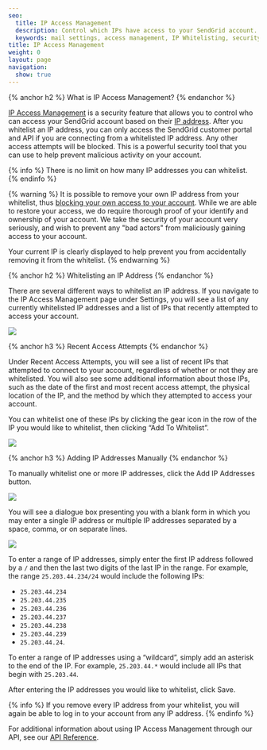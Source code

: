 ```yaml
---
seo:
  title: IP Access Management
  description: Control which IPs have access to your SendGrid account.
  keywords: mail settings, access management, IP Whitelisting, security
title: IP Access Management
weight: 0
layout: page
navigation:
  show: true
---
```


{% anchor h2 %}
What is IP Access Management?
{% endanchor %}

[IP Access Management]({{root_url}}http://app.sendgrid.com/settings/access) is a security feature that allows you to control who can access your SendGrid account based on their [IP address]({{root_url}}/Glossary/ip_address.html).  After you whitelist an IP address, you can only access the SendGrid customer portal and API if you are connecting from a whitelisted IP address. Any other access attempts will be blocked. This is a powerful security tool that you can use to help prevent malicious activity on your account.

{% info %}
There is no limit on how many IP addresses you can whitelist.
{% endinfo %}

{% warning %}
It is possible to remove your own IP address from your whitelist, thus [blocking your own access to your account](https://support.sendgrid.com/hc/en-us/articles/217574958). While we are able to restore your access, we do require thorough proof of your identify and ownership of your account. We take the security of your account very seriously, and wish to prevent any "bad actors" from maliciously gaining access to your account.

Your current IP is clearly displayed to help prevent you from accidentally removing it from the whitelist.
{% endwarning %}

{% anchor h2 %}
Whitelisting an IP Address
{% endanchor %}

There are several different ways to whitelist an IP address. If you navigate to the IP Access Management page under Settings, you will see a list of any currently whitelisted IP addresses and a list of IPs that recently attempted to access your account.

![]({{root_url}}/images/ip_access_management.png)

{% anchor h3 %}
Recent Access Attempts
{% endanchor %}

Under Recent Access Attempts, you will see a list of recent IPs that attempted to connect to your account, regardless of whether or not they are whitelisted. You will also see some additional information about those IPs, such as the date of the first and most recent access attempt, the physical location of the IP, and the method by which they attempted to access your account.

You can whitelist one of these IPs by clicking the gear icon in the row of the IP you would like to whitelist, then clicking “Add To Whitelist”.

![]({{root_url}}/images/add_ip_from_recent_access_attempts.png)

{% anchor h3 %}
Adding IP Addresses Manually
{% endanchor %}

To manually whitelist one or more IP addresses, click the Add IP Addresses button.

![]({{root_url}}/images/add_ip_address_button.png)

You will see a dialogue box presenting you with a blank form in which you may enter a single IP address or multiple IP addresses separated by a space, comma, or on separate lines.

![]({{root_url}}/images/ip_access_management_add_ip.png)

To enter a range of IP addresses, simply enter the first IP address followed by a `/` and then the last two digits of the last IP in the range. For example, the range `25.203.44.234/24` would include the following IPs:

* `25.203.44.234`
* `25.203.44.235`
* `25.203.44.236`
* `25.203.44.237`
* `25.203.44.238`
* `25.203.44.239`
* `25.203.44.24`.

To enter a range of IP addresses using a “wildcard”, simply add an asterisk to the end of the IP. For example, `25.203.44.*` would include all IPs that begin with `25.203.44`.

After entering the IP addresses you would like to whitelist, click Save.

{% info %}
If you remove every IP address from your whitelist, you will again be able to log in to your account from any IP address.
{% endinfo %}

For additional information about using IP Access Management through our API, see our [API Reference]({{root_url}}/API_Reference/Web_API_v3/ip_access_management.html).
